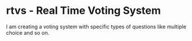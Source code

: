 # rtvs - Real Time Voting System
I am creating a voting system with specific types of questions like multiple choice and so on. 
